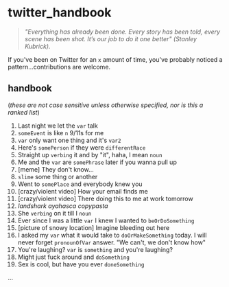 # twitter_handbook

> *"Everything has already been done. Every story has been told, every scene has been shot. It’s our job to do it one better" (Stanley Kubrick).*

If you've been on Twitter for an `x` amount of time, you've probably noticed a pattern...contributions are welcome.
## handbook
(*these are not case sensitive unless otherwise specified, nor is this a ranked list*)
1. Last night we let the `var` talk
2. `someEvent` is like `n` 9/11s for me
3. `var` only want one thing and it's `var2`
4. Here's `somePerson` if they were `differentRace`
5. Straight up `verbing` it and by "it", haha, I mean `noun`
6. Me and the `var` are `somePhrase` later if you wanna pull up
7. [meme] They don't know...
8. `slime` some thing or another
9. Went to `somePlace` and everybody knew you
10. [crazy/violent video] How your email finds me
11. [crazy/violent video] There doing this to me at work tomorrow
12. *landshark ayahasca copypasta*
13. She `verbing` on it till I `noun`
14. Ever since I was a little `var` I knew I wanted to `beOrDoSomething`
15. [picture of snowy location] Imagine bleeding out here
16. I asked my `var` what it would take to `doOrMakeSomething` today. I will never forget `pronounOfVar` answer. "We can't, we don't know how"
17. You're laughing? `var` is `something` and you're laughing?
18. Might just fuck around and `doSomething`
19. Sex is cool, but have you ever `doneSomething`
        

...
